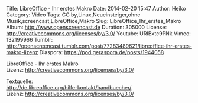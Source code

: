 Title: LibreOffice - Ihr erstes Makro
Date: 2014-02-20 15:47
Author: Heiko
Category: Video
Tags: CC by,Linux,Neueinsteiger,ohne Musik,screencast,LibreOffice,Makro
Slug: LibreOffice_Ihr_erstes_Makro
Album: http://www.openscreencast.de
Duration: 305000
License: http://creativecommons.org/licenses/by/3.0/
Youtube: URIBxtc9PNk
Vimeo: 132199966
Tumblr: http://openscreencast.tumblr.com/post/77283489621/libreoffice-ihr-erstes-makro-lizenz
Diaspora: https://pod.geraspora.de/posts/1944058

LibreOffice - Ihr erstes Makro  
Lizenz: <http://creativecommons.org/licenses/by/3.0/>  
  
Textquelle:  
<http://de.libreoffice.org/hilfe-kontakt/handbuecher/>  
Lizenz: <http://creativecommons.org/licenses/by/3.0/>

